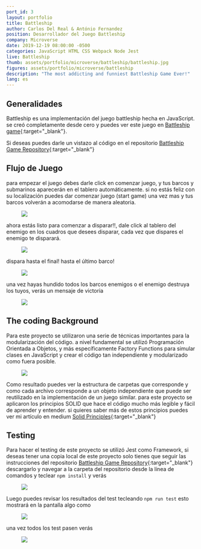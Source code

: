 ```yaml
---
port_id: 3
layout: portfolio
title: Battleship
author: Carlos Del Real & António Fernandez
position: Desarrollador del Juego Battleship
company: Microverse
date: 2019-12-19 08:00:00 -0500
categories: JavaScript HTML CSS Webpack Node Jest
live: Battleship
thumb: assets/portfolio/microverse/battleship/battleship.jpg
figures: assets/portfolio/microverse/battleship
description: "The most addicting and funniest Battleship Game Ever!"
lang: es
---
```


## Generalidades

Battleship es una implementación del juego battleship hecha en JavaScript. se creó completamente desde cero y puedes ver este juego en [Battleship game](https://carloshdelreal.github.io/battleship/dist/index.html){:target="_blank"}.

Si deseas puedes darle un vistazo al código en el repositorio [Battleship Game Repository](https://github.com/carloshdelreal/battleship){:target="_blank"}

## Flujo de Juego

para empezar el juego debes darle click en comenzar juego, y tus barcos y submarinos aparecerán en el tablero automáticamente. si no estás feliz con su localización puedes dar comenzar juego (start game) una vez mas y tus barcos volverán a acomodarse de manera aleatoria.

<figure class="figure">
    <img src="{{ url }}/{{ page.figures }}/game_start.jpg">
</figure>

ahora estás listo para comenzar a disparar!!, dale click al tablero del enemigo en los cuadros que desees disparar, cada vez que dispares el enemigo te disparará.

<figure class="figure">
    <img src="{{ url }}/{{ page.figures }}/fire.jpg">
</figure>

dispara hasta el final! hasta el último barco!

<figure class="figure">
    <img src="{{ url }}/{{ page.figures }}/fire_until_the_end.jpg">
</figure>

una vez hayas hundido todos los barcos enemigos o el enemigo destruya los tuyos, verás un mensaje de victoria

<figure class="figure">
    <img src="{{ url }}/{{ page.figures }}/game_end.jpg">
</figure>

## The coding Background

Para este proyecto se utilizaron una serie de técnicas importantes para la modularización del código. a nivel fundamental se utilizó Programación Orientada a Objetos, y más específicamente Factory Functions para simular clases en JavaScript y crear el código tan independiente y modularizado como fuera posible.

<figure class="figure">
    <img src="{{ url }}/{{ page.figures }}/folder_structure.png">
</figure>

Como resultado puedes ver la estructura de carpetas que corresponde y como cada archivo corresponde a un objeto independiente que puede ser reutilizado en la implementación de un juego similar. para este proyecto se aplicaron los principios SOLID que hace el código mucho más legible y fácil de aprender y entender. si quieres saber más de estos principios puedes ver mi artículo en medium [Solid Principles](https://medium.com/@carloshdelreal/stop-coding-bad-practices-d976ce05dbc6){:target="_blank"}

## Testing

Para hacer el testing de este proyecto se utilizó Jest como Framework, si deseas tener una copia local de este proyecto solo tienes que seguir las instrucciones del repositorio [Battleship Game Repository](https://github.com/carloshdelreal/battleship){:target="_blank"} descargarlo y navegar a la carpeta del repositorio desde la línea de comandos y teclear `npm install` y verás

<figure class="figure">
    <img src="{{ url }}/{{ page.figures }}/install.png">
</figure>

Luego puedes revisar los resultados del test tecleando `npm run test` esto mostrará en la pantalla algo como 

<figure class="figure">
    <img src="{{ url }}/{{ page.figures }}/tests_run.png">
</figure>

una vez todos los test pasen verás

<figure class="figure">
    <img src="{{ url }}/{{ page.figures }}/tests_pass.png">
</figure>
